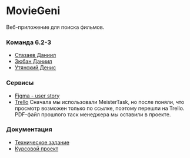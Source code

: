 # MovieGeni
Веб-приложение для поиска фильмов.

### Команда 6.2-3
* [Стазаев Даниил](https://github.com/deeeesp)
* [Зюбан Даниил](https://github.com/Danchik5z)
* [Утянский Денис](https://github.com/Utyasnkiy)

### Сервисы
* [Figma - user story](https://www.figma.com/file/nyQiM9eIQtUwxejK297c6k/user_story?node-id=0%3A1&t=AlMuVduIKMAJziPT-1)
* [Trello](https://trello.com/b/D71xqQP1/moviegenie)
Сначала мы использовали MeisterTask, но после поняли, что просмотр возможен только по ссылке, поэтому перешли на Trello. PDF-файл прошлого таск менеджера мы оставили в проекте.

### Документация
* [Техническое задание](https://github.com/deeeesp/MovieGenie/blob/main/documentation/Technical_Specification.pdf)
* [Курсовой проект](https://github.com/deeeesp/MovieGenie/blob/main/documentation/Course_Project.pdf)
